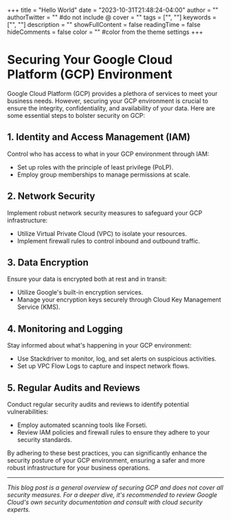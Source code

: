 +++
title = "Hello World"
date = "2023-10-31T21:48:24-04:00"
author = ""
authorTwitter = "" #do not include @
cover = ""
tags = ["", ""]
keywords = ["", ""]
description = ""
showFullContent = false
readingTime = false
hideComments = false
color = "" #color from the theme settings
+++

# Securing Your Google Cloud Platform (GCP) Environment

Google Cloud Platform (GCP) provides a plethora of services to meet your business needs. However, securing your GCP environment is crucial to ensure the integrity, confidentiality, and availability of your data. Here are some essential steps to bolster security on GCP:

## 1. **Identity and Access Management (IAM)**

Control who has access to what in your GCP environment through IAM:

- Set up roles with the principle of least privilege (PoLP).
- Employ group memberships to manage permissions at scale.

## 2. **Network Security**

Implement robust network security measures to safeguard your GCP infrastructure:

- Utilize Virtual Private Cloud (VPC) to isolate your resources.
- Implement firewall rules to control inbound and outbound traffic.

## 3. **Data Encryption**

Ensure your data is encrypted both at rest and in transit:

- Utilize Google's built-in encryption services.
- Manage your encryption keys securely through Cloud Key Management Service (KMS).

## 4. **Monitoring and Logging**

Stay informed about what's happening in your GCP environment:

- Use Stackdriver to monitor, log, and set alerts on suspicious activities.
- Set up VPC Flow Logs to capture and inspect network flows.

## 5. **Regular Audits and Reviews**

Conduct regular security audits and reviews to identify potential vulnerabilities:

- Employ automated scanning tools like Forseti.
- Review IAM policies and firewall rules to ensure they adhere to your security standards.

By adhering to these best practices, you can significantly enhance the security posture of your GCP environment, ensuring a safer and more robust infrastructure for your business operations.

---

_This blog post is a general overview of securing GCP and does not cover all security measures. For a deeper dive, it's recommended to review Google Cloud's own security documentation and consult with cloud security experts._

